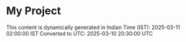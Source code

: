 # My Project

This content is dynamically generated in Indian Time (IST): 2025-03-11 02:00:00 IST
Converted to UTC: 2025-03-10 20:30:00 UTC
